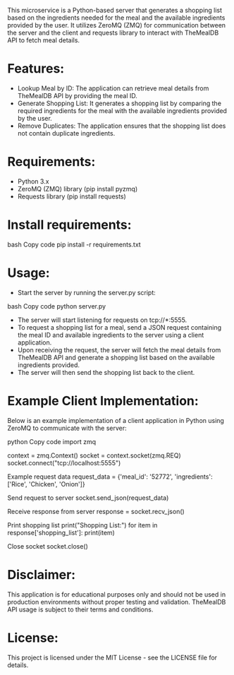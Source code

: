 This microservice is a Python-based server that generates a shopping list based on the ingredients needed for the meal and the available ingredients provided by the user. It utilizes ZeroMQ (ZMQ) for communication between the server and the client and requests library to interact with TheMealDB API to fetch meal details.

# Features:
* Lookup Meal by ID: The application can retrieve meal details from TheMealDB API by providing the meal ID.
* Generate Shopping List: It generates a shopping list by comparing the required ingredients for the meal with the available ingredients provided by the user.
* Remove Duplicates: The application ensures that the shopping list does not contain duplicate ingredients.

# Requirements:
* Python 3.x
* ZeroMQ (ZMQ) library (pip install pyzmq)
* Requests library (pip install requests)

# Install requirements:
bash
Copy code
pip install -r requirements.txt

# Usage:
* Start the server by running the server.py script:

bash
Copy code
python server.py

* The server will start listening for requests on tcp://*:5555.
* To request a shopping list for a meal, send a JSON request containing the meal ID and available ingredients to the server using a client application.
* Upon receiving the request, the server will fetch the meal details from TheMealDB API and generate a shopping list based on the available ingredients provided.
* The server will then send the shopping list back to the client.

# Example Client Implementation:
Below is an example implementation of a client application in Python using ZeroMQ to communicate with the server:

python
Copy code
import zmq

context = zmq.Context()
socket = context.socket(zmq.REQ)
socket.connect("tcp://localhost:5555")

Example request data
request_data = {'meal_id': '52772', 'ingredients': ['Rice', 'Chicken', 'Onion']}

Send request to server
socket.send_json(request_data)

Receive response from server
response = socket.recv_json()

Print shopping list
print("Shopping List:")
for item in response['shopping_list']:
    print(item)

Close socket
socket.close()

# Disclaimer:
This application is for educational purposes only and should not be used in production environments without proper testing and validation. TheMealDB API usage is subject to their terms and conditions.

# License:
This project is licensed under the MIT License - see the LICENSE file for details.
